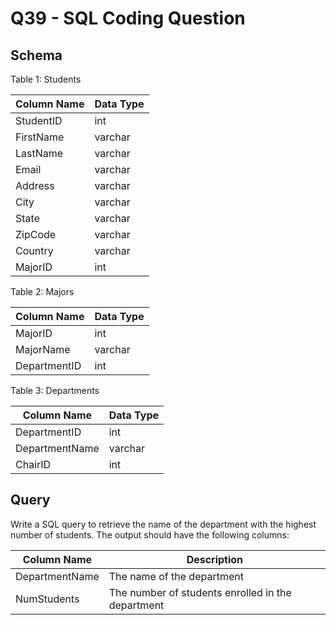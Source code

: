 # **Q39 - SQL Coding Question**

## **Schema**

Table 1: Students

| Column Name | Data Type |
| --- | --- |
| StudentID | int |
| FirstName | varchar |
| LastName | varchar |
| Email | varchar |
| Address | varchar |
| City | varchar |
| State | varchar |
| ZipCode | varchar |
| Country | varchar |
| MajorID | int |

Table 2: Majors

| Column Name | Data Type |
| --- | --- |
| MajorID | int |
| MajorName | varchar |
| DepartmentID | int |

Table 3: Departments

| Column Name | Data Type |
| --- | --- |
| DepartmentID | int |
| DepartmentName | varchar |
| ChairID | int |

## **Query**

Write a SQL query to retrieve the name of the department with the highest number of students. The output should have the following columns:

| Column Name | Description |
| --- | --- |
| DepartmentName | The name of the department |
| NumStudents | The number of students enrolled in the department |
